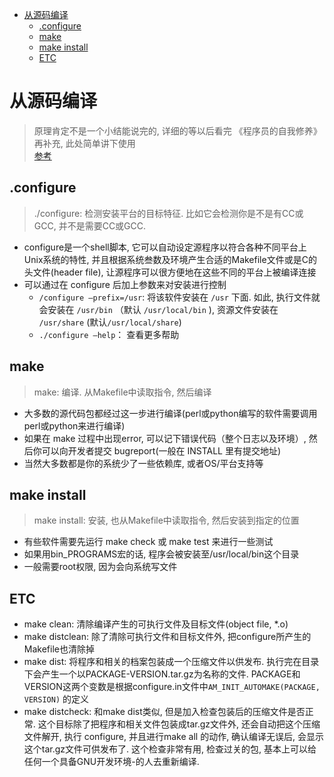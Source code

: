 - [从源码编译](#%E4%BB%8E%E6%BA%90%E7%A0%81%E7%BC%96%E8%AF%91)
  - [.configure](#configure)
  - [make](#make)
  - [make install](#make-install)
  - [ETC](#etc)

# 从源码编译
> 原理肯定不是一个小结能说完的, 详细的等以后看完 《程序员的自我修养》 再补充, 此处简单讲下使用  
> [参考](http://www.linuxidc.com/Linux/2011-02/32211.htm)

## .configure
> ./configure: 检测安装平台的目标特征. 比如它会检测你是不是有CC或GCC, 并不是需要CC或GCC.

- configure是一个shell脚本, 它可以自动设定源程序以符合各种不同平台上Unix系统的特性, 并且根据系统叁数及环境产生合适的Makefile文件或是C的头文件(header file), 让源程序可以很方便地在这些不同的平台上被编译连接
- 可以通过在 configure 后加上参数来对安装进行控制
    - `/configure –prefix=/usr`: 将该软件安装在 `/usr` 下面. 如此, 执行文件就会安装在 `/usr/bin` （默认 `/usr/local/bin` ), 资源文件安装在 `/usr/share` (默认`/usr/local/share`)
    - `./configure –help`： 查看更多帮助

## make
> make: 编译. 从Makefile中读取指令, 然后编译

- 大多数的源代码包都经过这一步进行编译(perl或python编写的软件需要调用perl或python来进行编译)
- 如果在 make 过程中出现error, 可以记下错误代码（整个日志以及环境）, 然后你可以向开发者提交 bugreport(一般在 INSTALL 里有提交地址)
- 当然大多数都是你的系统少了一些依赖库, 或者OS/平台支持等

## make install
> make install: 安装, 也从Makefile中读取指令, 然后安装到指定的位置

- 有些软件需要先运行 make check 或 make test 来进行一些测试
- 如果用bin_PROGRAMS宏的话, 程序会被安装至/usr/local/bin这个目录
- 一般需要root权限, 因为会向系统写文件

## ETC
- make clean: 清除编译产生的可执行文件及目标文件(object file, *.o)
- make distclean: 除了清除可执行文件和目标文件外, 把configure所产生的Makefile也清除掉
- make dist: 将程序和相关的档案包装成一个压缩文件以供发布. 执行完在目录下会产生一个以PACKAGE-VERSION.tar.gz为名称的文件.  PACKAGE和VERSION这两个变数是根据configure.in文件中`AM_INIT_AUTOMAKE(PACKAGE, VERSION)` 的定义
- make distcheck: 和make dist类似, 但是加入检查包装后的压缩文件是否正常. 这个目标除了把程序和相关文件包装成tar.gz文件外, 还会自动把这个压缩文件解开, 执行 configure, 并且进行make all 的动作, 确认编译无误后, 会显示这个tar.gz文件可供发布了. 这个检查非常有用, 检查过关的包, 基本上可以给任何一个具备GNU开发环境-的人去重新编译. 